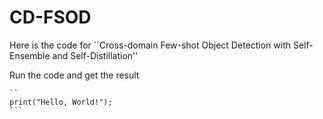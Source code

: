 # CD-FSOD
Here is the code for ``Cross-domain Few-shot Object Detection with Self-Ensemble and Self-Distillation''

Run the code and get the result

    ``
    print("Hello, World!");
    ```
